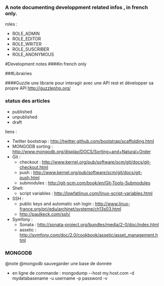 ### A note documenting developpment related infos , in french only.
roles :
+ ROLE_ADMIN
+ ROLE_EDITOR
+ ROLE_WRITER
+ ROLE_SUSCRIBER
+ ROLE_ANONYMOUS

#Development notes
####in french only

###Librairies

####Guzzle
une librarie pour interagir avec une API rest et développer sa propre API
http://guzzlephp.org/

### status des articles
+ published
+ unpublished
+ draft

liens :
+ Twitter bootstrap : http://twitter.github.com/bootstrap/scaffolding.html
+ MONGODB sorting : http://www.mongodb.org/display/DOCS/Sorting+and+Natural+Order
+ Git :
	+ checkout : http://www.kernel.org/pub/software/scm/git/docs/git-checkout.html
	+ push : http://www.kernel.org/pub/software/scm/git/docs/git-push.html
	+ submodules : http://git-scm.com/book/en/Git-Tools-Submodules
+ Shell:
	+ script variables : http://lowfatlinux.com/linux-script-variables.html
+ SSH :
	+ public keys and automatic ssh login : http://www.linux-france.org/prj/edu/archinet/systeme/ch13s03.html
	+ http://paulkeck.com/ssh/
+ Symfony :
	+ Sonata : http://sonata-project.org/bundles/media/2-0/doc/index.html
	+ assetic : http://symfony.com/doc/2.0/cookbook/assetic/asset_management.html

### MONGODB

@note @mongodb sauvegarder une base de donnée
+ en ligne de commande : mongodump --host my.host.com -d mydatabasename -u username -p password -v

